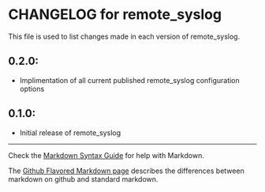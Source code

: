 # CHANGELOG for remote_syslog

This file is used to list changes made in each version of remote_syslog.

## 0.2.0:

* Implimentation of all current published remote_syslog configuration options

## 0.1.0:

* Initial release of remote_syslog

- - - 
Check the [Markdown Syntax Guide](http://daringfireball.net/projects/markdown/syntax) for help with Markdown.

The [Github Flavored Markdown page](http://github.github.com/github-flavored-markdown/) describes the differences between markdown on github and standard markdown.
